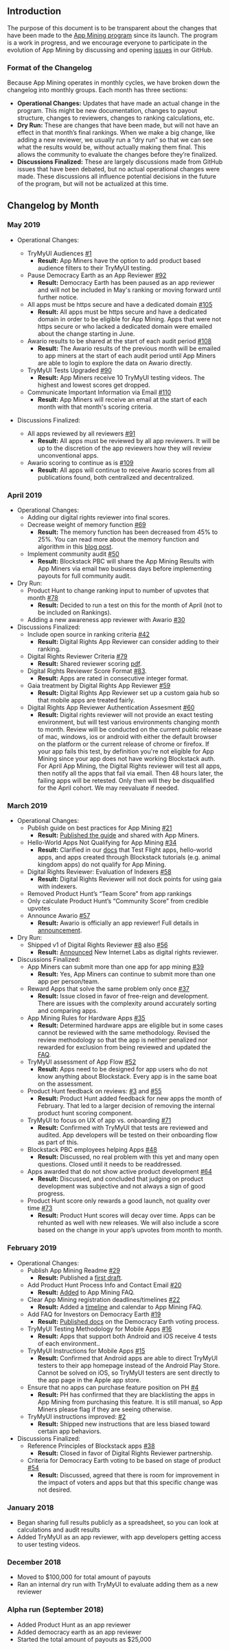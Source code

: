 ## Introduction

The purpose of this document is to be transparent about the changes that have been made to the [App Mining program](https://app.co/mining) since its launch. The program is a work in progress, and we encourage everyone to participate in the evolution of App Mining by discussing and opening [issues](https://github.com/blockstack/app-mining/issues) in our GitHub.

### Format of the Changelog

Because App Mining operates in monthly cycles, we have broken down the changelog into monthly groups. Each month has three sections:

- **Operational Changes:** Updates that have made an actual change in the program. This might be new documentation, changes to payout structure, changes to reviewers, changes to ranking calculations, etc.
- **Dry Run:** These are changes that have been made, but will not have an effect in that month’s final rankings. When we make a big change, like adding a new reviewer, we usually run a “dry run” so that we can see what the results would be, without actually making them final. This allows the community to evaluate the changes before they’re finalized.
- **Discussions Finalized:** These are largely discussions made from GitHub issues that have been debated, but no actual operational changes were made. These discussions all influence potential decisions in the future of the program, but will not be actualized at this time.

## Changelog by Month

### May 2019

- Operational Changes:
  - TryMyUI Audiences [#1](https://github.com/blockstack/app-mining/issues/1)  
    - **Result:** App Miners have the option to add product based audience filters to their TryMyUI testing. 
  - Pause Democracy Earth as an App Reviewer [#92](https://github.com/blockstack/app-mining/issues/92) 
    - **Result:** Democracy Earth has been paused as an app reviewer and will not be included in May's ranking or moving forward until further notice.
  - All apps must be https secure and have a dedicated domain [#105](https://github.com/blockstack/app-mining/issues/105)
    - **Result:** All apps must be https secure and have a dedicated domain in order to be eligible for App Mining. Apps that were not https secure or who lacked a dedicated domain were emailed about the change starting in June.  
  - Awario results to be shared at the start of each audit period [#108](https://github.com/blockstack/app-mining/issues/108) 
    - **Result:** The Awario results of the previous month will be emailed to app miners at the start of each audit period until App Miners are able to login to explore the data on Awario directly. 
  - TryMyUI Tests Upgraded [#90](https://github.com/blockstack/app-mining/issues/90)
    - **Result:** App Miners receive 10 TryMyUI testing videos. The highest and lowest scores get dropped. 
  - Communicate Important Information via Email [#110](https://github.com/blockstack/app-mining/issues/110)
    - **Result:** App Miners will receive an email at the start of each month with that month's scoring criteria. 

- Discussions Finalized:
  - All apps reviewed by all reviewers [#91](https://github.com/blockstack/app-mining/issues/91)
    - **Result:** All apps must be reviewed by all app reviewers. It will be up to the discretion of the app reviewers how they will review unconventional apps. 
  - Awario scoring to continue as is [#109](https://github.com/blockstack/app-mining/issues/109) 
    - **Result:** All apps will continue to receive Awario scores from all publications found, both centralized and decentralized. 
 

    

### April 2019

- Operational Changes:
  - Adding our digital rights reviewer into final scores. 
  - Decrease weight of memory function [#69](https://github.com/blockstack/app-mining/issues/69)
    - **Result:** The memory function has been decreased from 45% to 25%. You can read more about the memory function and algorithm in this [blog post](https://blog.blockstack.org/app-mining-game-theory-algorithm-design/).
  - Implement community audit [#50](https://github.com/blockstack/app-mining/issues/50)
    - **Result:** Blockstack PBC will share the App Mining Results with App Miners via email two business days before implementing payouts for full community audit.  
- Dry Run:
  - Product Hunt to change ranking input to number of upvotes that month [#78](https://github.com/blockstack/app-mining/issues/78)
    - **Result:** Decided to run a test on this for the month of April (not to be included on Rankings).
  - Adding a new awareness app reviewer with Awario [#30](https://github.com/blockstack/app-mining/issues/30)
- Discussions Finalized:
  - Include open source in ranking criteria [#42](https://github.com/blockstack/app-mining/issues/42)
    - **Result:** Digital Rights App Reviewer can consider adding to their ranking.
  - Digital Rights Reviewer Criteria [#79](https://github.com/blockstack/app-mining/issues/79)
    - **Result:** Shared reviewer scoring [pdf](https://github.com/blockstack/app-mining/blob/master/DigitalRightsAuthScoringCriteria.pdf). 
  - Digital Rights Reviewer Score Format [#83](https://github.com/blockstack/app-mining/issues/83). 
    - **Result:** Apps are rated in consecutive integer format.
  - Gaia treatment by Digital Rights App Reviewer [#59](https://github.com/blockstack/app-mining/issues/59)  
    - **Result:** Digital Rights App Reviewer set up a custom gaia hub so that mobile apps are treated fairly.
  - Digital Rights App Reviewer Authentication Assesment [#60](https://github.com/blockstack/app-mining/issues/60)  
      - **Result:** Digital rights reviewer will not provide an exact testing environment, but will test various environments changing month to month. Review will be conducted on the current public release of mac, windows, ios or android with either the default browser on the platform or the current release of chrome or firefox. If your app fails this test, by definition you're not eligible for App Mining since your app does not have working Blockstack auth. For April App Mining, the Digital Rights reviewer will test all apps, then notify all the apps that fail via email. Then 48 hours later, the failing apps will be retested. Only then will they be disqualified for the April cohort. We may reevaluate if needed. 

### March 2019

- Operational Changes:
  - Publish guide on best practices for App Mining [#21](https://github.com/blockstack/app-mining/issues/21)
    - **Result:** [Published the guide](https://docs.blockstack.org/community/app-miners-guide.html) and shared with App Miners.
  - Hello-World Apps Not Qualifying for App Mining [#34](https://github.com/blockstack/app-mining/issues/34)
    - **Result:** Clarified in our [docs](https://github.com/blockstack/app-mining/issues/34) that Test Flight apps, hello-world apps, and apps created through Blockstack tutorials (e.g. animal kingdom apps) do not qualify for App Mining.
  - Digital Rights Reviewer: Evaluation of Indexers [#58](https://github.com/blockstack/app-mining/issues/58)
    - **Result:** Digital Rights Reviewer will not dock points for using gaia with indexers.
  - Removed Product Hunt’s “Team Score” from app rankings
  - Only calculate Product Hunt’s “Community Score” from credible upvotes
  - Announce Awario [#57](https://github.com/blockstack/app-mining/issues/57)
    - **Result:** Awario is officially an app reviewer! Full details in [announcement](https://blog.blockstack.org/introducing-awario-app-reviewer/).
- Dry Run:
  - Shipped v1 of Digital Rights Reviewer [#8](https://github.com/blockstack/app-mining/issues/8) also [#56](https://github.com/blockstack/app-mining/issues/56)
    - **Result:** [Announced](https://blog.blockstack.org/introducing-new-internet-labs-the-digital-rights-reviewer-for-app-mining/) New Internet Labs as digital rights reviewer.
- Discussions Finalized:
  - App Miners can submit more than one app for app mining [#39](https://github.com/blockstack/app-mining/issues/39)
    - **Result:** Yes, App Miners can continue to submit more than one app per person/team.
  - Reward Apps that solve the same problem only once [#37](https://github.com/blockstack/app-mining/issues/37)
    - **Result:** Issue closed in favor of free-reign and development. There are issues with the complexity around accurately sorting and comparing apps.
  - App Mining Rules for Hardware Apps [#35](https://github.com/blockstack/app-mining/issues/35)
    - **Result:** Determined hardware apps are eligible but in some cases cannot be reviewed with the same methodology. Revised the review methodology so that the app is neither penalized nor rewarded for exclusion from being reviewed and updated the [FAQ](https://blog.blockstack.org/free-blockchain-application-ideas/).
  - TryMyUI assessment of App Flow [#52](https://github.com/blockstack/app-mining/issues/52)
    - **Result:** Apps need to be designed for app users who do not know anything about Blockstack. Every app is in the same boat on the assessment.
  - Product Hunt feedback on reviews: [#3](https://github.com/blockstack/app-mining/issues/3) and [#55](https://github.com/blockstack/app-mining/issues/55)
    - **Result:** Product Hunt added feedback for new apps the month of February. That led to a larger decision of removing the internal product hunt scoring component.
  - TryMyUI to focus on UX of app vs. onboarding [#71](https://github.com/blockstack/app-mining/issues/71)
    - **Result:** Confirmed with TryMyUI that tests are reviewed and audited. App developers will be tested on their onboarding flow as part of this.
  - Blockstack PBC employees helping Apps [#48](https://github.com/blockstack/app-mining/issues/48)
    - **Result:** Discussed, no real problem with this yet and many open questions. Closed until it needs to be readdressed.
  - Apps awarded that do not show active product development [#64](https://github.com/blockstack/app-mining/issues/64)
    - **Result:** Discussed, and concluded that judging on product development was subjective and not always a sign of good progress.
  - Product Hunt score only rewards a good launch, not quality over time [#73](https://github.com/blockstack/app-mining/issues/73)
    - **Result:** Product Hunt scores will decay over time. Apps can be rehunted as well with new releases. We will also include a score based on the change in your app’s upvotes from month to month.

### February 2019

- Operational Changes:
  - Publish App Mining Readme [#29](https://github.com/blockstack/app-mining/issues/29)
    - **Result:** Published a [first draft](https://github.com/blockstack/app-mining/blob/master/README.md).
  - Add Product Hunt Process Info and Contact Email [#20](https://github.com/blockstack/app-mining/issues/20)
    - **Result:** [A](https://github.com/blockstack/app-mining/issues/20)[dded](https://github.com/blockstack/app-mining/issues/20) to App Mining FAQ.
  - Clear App Mining registration deadlines/timelines [#22](https://github.com/blockstack/app-mining/issues/22)
    - **Result:** Added a [timeline](https://docs.blockstack.org/community/app-miners-guide.html) and calendar to App Mining FAQ.
  - Add FAQ for Investors on Democracy Earth [#19](https://github.com/blockstack/app-mining/issues/19)
    - **Result:** [P](https://docs.blockstack.org/develop/vote-blockstack.html)[ublished docs](https://docs.blockstack.org/develop/vote-blockstack.html) on the Democracy Earth voting process.
  - TryMyUI Testing Methodology for Mobile Apps [#16](https://github.com/blockstack/app-mining/issues/16)
    - **Result:** Apps that support both Android and iOS receive 4 tests of each environment..
  - TryMyUI Instructions for Mobile Apps [#15](https://github.com/blockstack/app-mining/issues/15)
    - **Result:** Confirmed that Android apps are able to direct TryMyUI testers to their app homepage instead of the Android Play Store. Cannot be solved on iOS, so TryMyUI testers are sent directly to the app page in the Apple app store.
  - Ensure that no apps can purchase feature position on PH [#4](https://github.com/blockstack/app-mining/issues/4)
    - **Result:** PH has confirmed that they are blacklisting the apps in App Mining from purchasing this feature. It is still manual, so App Miners please flag if they are seeing otherwise.
  - TryMyUI instructions improved: [#2](https://github.com/blockstack/app-mining/issues/2)
    - **Result:** Shipped new instructions that are less biased toward certain app behaviors.
- Discussions Finalized:
  - Reference Principles of Blockstack apps [#38](https://github.com/blockstack/app-mining/issues/38)
    - **Result:** Closed in favor of Digital Rights Reviewer partnership.
  - Criteria for Democracy Earth voting to be based on stage of product [#54](https://github.com/blockstack/app-mining/issues/54)
    - **Result:** Discussed, agreed that there is room for improvement in the impact of voters and apps but that this specific change was not desired.

### January 2018

- Began sharing full results publicly as a spreadsheet, so you can look at calculations and audit results
- Added TryMyUI as an app reviewer, with app developers getting access to user testing videos.

### December 2018

- Moved to \$100,000 for total amount of payouts
- Ran an internal dry run with TryMyUI to evaluate adding them as a new reviewer

### Alpha run (September 2018)

- Added Product Hunt as an app reviewer
- Added democracy earth as an app reviewer
- Started the total amount of payouts as \$25,000
